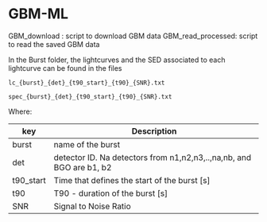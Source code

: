 # GBM-ML

GBM_download : script to download GBM data
GBM_read_processed: script to read the saved GBM data

In the Burst folder, the lightcurves and the SED associated to each lightcurve can be found in the files

 `lc_{burst}_{det}_{t90_start}_{t90}_{SNR}.txt `

 `spec_{burst}_{det}_{t90_start}_{t90}_{SNR}.txt `

Where:

| key | Description |
| --- | ----------- |
| burst | name of the burst |
| det | detector ID. Na detectors from n1,n2,n3,..,na,nb, and BGO are b1, b2|
| t90_start | Time that defines the start of the burst [s] |
| t90 | T90 - duration of the burst [s] |
| SNR | Signal to Noise Ratio  |